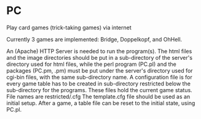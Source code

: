 # PC
Play card games (trick-taking games) via internet

Currently 3 games are implemented: Bridge, Doppelkopf, and OhHell.

An (Apache) HTTP Server is needed to run the program(s).
The html files and the image directories should be put in a sub-directory
of the server's directory used for html files, while the perl program 
(PC.pl) and the packages (PC.pm, <game>.pm) must be put under the 
server's directory used for cgi-bin files, with the same sub-directory 
name.
A configuration file is for every game table has to be created in 
sub-directory restricted below the sub-directory for the programs.
These files hold the current game status.
File names are restricted/<game><tableName>.cfg
The template.cfg file should be used as an initial setup. After a game,
a table file can be reset to the initial state, using PC.pl.
